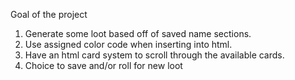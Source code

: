 Goal of the project

1. Generate some loot based off of saved name sections.
2. Use assigned color code when inserting into html.
3. Have an html card system to scroll through the available cards.
4. Choice to save and/or roll for new loot
